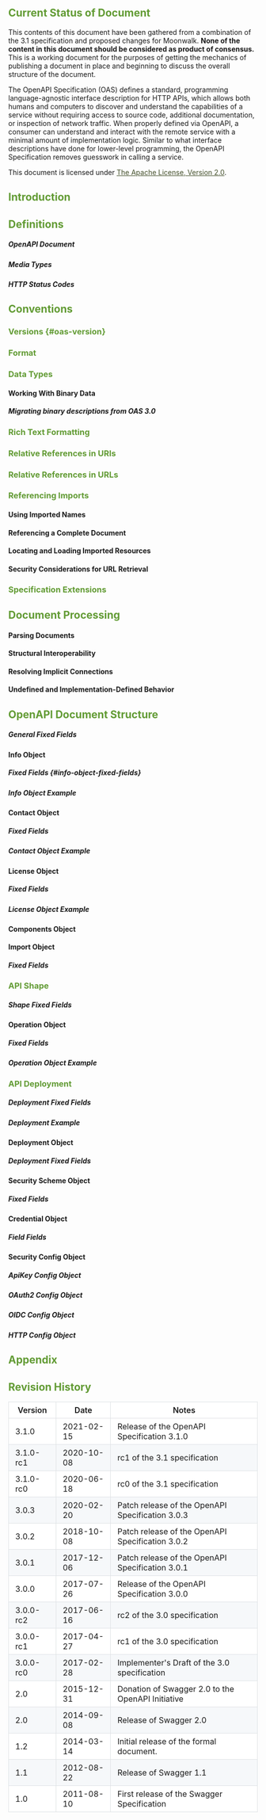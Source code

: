 
 <style>
/* Override the default respec styling */
pre > code { background: hsl(24, 20%, 95%); display: block; padding: 1em; margin: .5em 0; overflow: auto; border-radius: 0; }
h1,h2,h3 { color: #629b34; }
p#w3c-state { color: #629b34; }
p#dt-published { color: #629b34; }
a[href] { color: #45512c; }
body:not(.toc-inline)
#toc h2 { color: #45512c; }
body:not(.toc-inline) #toc h2 { color: #45512c; }
table { display: block; width: 100%; overflow: auto; }
table th { font-weight: 600; }
table th, table td { padding: 6px 13px; border: 1px solid #dfe2e5; }
table tr { background-color: #fff; border-top: 1px solid #c6cbd1; }
table tr:nth-child(2n) { background-color: #f6f8fa; }
pre { background-color: #f6f8fa !important; }
</style> 
<section class="introductory">

## Current Status of Document

This contents of this document have been gathered from a combination of the 3.1 specification and proposed changes for Moonwalk. <strong>None of the content in this document should be considered as product of consensus.</strong>  This is a working document for the purposes of getting the mechanics of publishing a document in place and beginning to discuss the overall structure of the document.
</section>

<section id="abstract">
The OpenAPI Specification (OAS) defines a standard, programming language-agnostic interface description for HTTP APIs, which allows both humans and computers to discover and understand the capabilities of a service without requiring access to source code, additional documentation, or inspection of network traffic. When properly defined via OpenAPI, a consumer can understand and interact with the remote service with a minimal amount of implementation logic. Similar to what interface descriptions have done for lower-level programming, the OpenAPI Specification removes guesswork in calling a service.

</section>

<section id="conformance" class="introductory">

This document is licensed under [The Apache License, Version 2.0](https://www.apache.org/licenses/LICENSE-2.0.html).

</section>


## Introduction

## Definitions

##### OpenAPI Document

##### Media Types

##### HTTP Status Codes

## Conventions

### Versions {#oas-version}

### Format

### Data Types


#### Working With Binary Data


##### Migrating binary descriptions from OAS 3.0


### Rich Text Formatting

### Relative References in URIs


### Relative References in URLs


### Referencing Imports

#### Using Imported Names


#### Referencing a Complete Document


#### Locating and Loading Imported Resources


#### Security Considerations for URL Retrieval



### Specification Extensions


## Document Processing

#### Parsing Documents


#### Structural Interoperability


#### Resolving Implicit Connections


#### Undefined and Implementation-Defined Behavior



## OpenAPI Document Structure


##### General Fixed Fields


#### Info Object


##### Fixed Fields {#info-object-fixed-fields}


##### Info Object Example


#### Contact Object


##### Fixed Fields


##### Contact Object Example


#### License Object


##### Fixed Fields


##### License Object Example


#### Components Object


#### Import Object

##### Fixed Fields



### API Shape


##### Shape Fixed Fields


#### Operation Object


##### Fixed Fields


##### Operation Object Example



### API Deployment


##### Deployment Fixed Fields


##### Deployment Example


#### Deployment Object

##### Deployment Fixed Fields


#### Security Scheme Object


##### Fixed Fields

#### Credential Object


##### Field Fields


#### Security Config Object

##### ApiKey Config Object


##### OAuth2 Config Object


 ##### OIDC Config Object


 ##### HTTP Config Object




## Appendix

<section class="appendix">

## Revision History

Version   | Date       | Notes
---       | ---        | ---
3.1.0     | 2021-02-15 | Release of the OpenAPI Specification 3.1.0 
3.1.0-rc1 | 2020-10-08 | rc1 of the 3.1 specification
3.1.0-rc0 | 2020-06-18 | rc0 of the 3.1 specification
3.0.3     | 2020-02-20 | Patch release of the OpenAPI Specification 3.0.3
3.0.2     | 2018-10-08 | Patch release of the OpenAPI Specification 3.0.2
3.0.1     | 2017-12-06 | Patch release of the OpenAPI Specification 3.0.1
3.0.0     | 2017-07-26 | Release of the OpenAPI Specification 3.0.0
3.0.0-rc2 | 2017-06-16 | rc2 of the 3.0 specification
3.0.0-rc1 | 2017-04-27 | rc1 of the 3.0 specification
3.0.0-rc0 | 2017-02-28 | Implementer's Draft of the 3.0 specification
2.0       | 2015-12-31 | Donation of Swagger 2.0 to the OpenAPI Initiative
2.0       | 2014-09-08 | Release of Swagger 2.0
1.2       | 2014-03-14 | Initial release of the formal document.
1.1       | 2012-08-22 | Release of Swagger 1.1
1.0       | 2011-08-10 | First release of the Swagger Specification

</section>

<section class="appendix" id="issue-summary">
  <!-- A list of issues will magically appear here -->
</section>